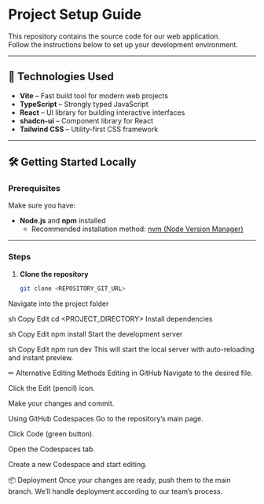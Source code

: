 # Project Setup Guide

This repository contains the source code for our web application.  
Follow the instructions below to set up your development environment.

---

## 🚀 Technologies Used
- **Vite** – Fast build tool for modern web projects  
- **TypeScript** – Strongly typed JavaScript  
- **React** – UI library for building interactive interfaces  
- **shadcn-ui** – Component library for React  
- **Tailwind CSS** – Utility-first CSS framework  

---

## 🛠 Getting Started Locally

### **Prerequisites**
Make sure you have:
- **Node.js** and **npm** installed  
  - Recommended installation method: [nvm (Node Version Manager)](https://github.com/nvm-sh/nvm#installing-and-updating)  

---

### **Steps**
1. **Clone the repository**
   ```sh
   git clone <REPOSITORY_GIT_URL>
Navigate into the project folder

sh
Copy
Edit
cd <PROJECT_DIRECTORY>
Install dependencies

sh
Copy
Edit
npm install
Start the development server

sh
Copy
Edit
npm run dev
This will start the local server with auto-reloading and instant preview.

✏ Alternative Editing Methods
Editing in GitHub
Navigate to the desired file.

Click the Edit (pencil) icon.

Make your changes and commit.

Using GitHub Codespaces
Go to the repository’s main page.

Click Code (green button).

Open the Codespaces tab.

Create a new Codespace and start editing.

📦 Deployment
Once your changes are ready, push them to the main branch.
We’ll handle deployment according to our team’s process.
